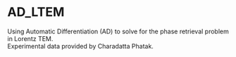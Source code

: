# AD_LTEM
Using Automatic Differentiation (AD) to solve for the phase retrieval problem in Lorentz TEM.<br>
Experimental data provided by Charadatta Phatak.
